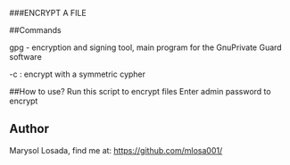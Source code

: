 ###ENCRYPT A FILE


##Commands

gpg - encryption and signing tool, main program for the GnuPrivate Guard software 

-c : encrypt with a symmetric cypher

##How to use?
Run this script to encrypt files
Enter admin password to encrypt


## Author
Marysol Losada, find me at: https://github.com/mlosa001/


